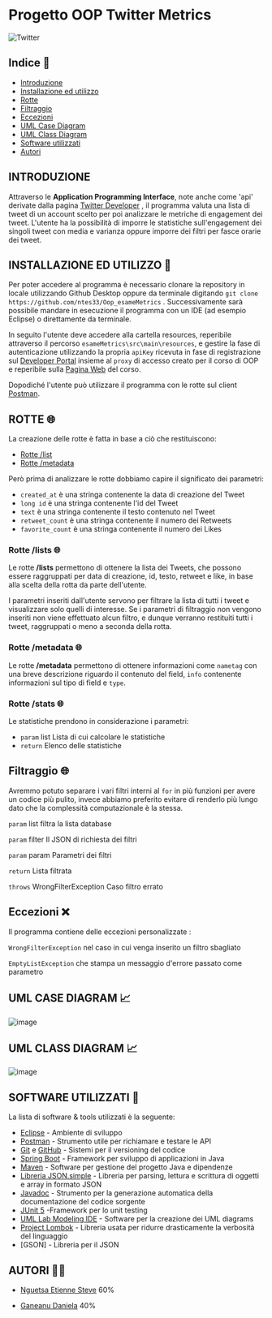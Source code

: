 # Progetto OOP Twitter Metrics

![Twitter](https://cdn.cms-twdigitalassets.com/content/dam/legal-twitter/privacy-policy-2022/Twitter-terms-of-service-share.jpg.twimg.768.jpg)

## Indice 🔖

* [Introduzione](#introduzione)
* [Installazione ed utilizzo](#installazione-ed-utilizzo)
* [Rotte](#rotte)
* [Filtraggio](#filtraggio)
* [Eccezioni](#eccezioni)
* [UML Case Diagram](#umlcasediagram)
* [UML Class Diagram](#umlclassdiagram)
* [Software utilizzati](#software-utilizzati)
* [Autori](#autori)

<div id='introduzione'/>

## INTRODUZIONE

Attraverso le **Application Programming Interface**, note anche come 'api' derivate dalla pagina [Twitter Developer](https://developer.twitter.com/en) , il programma valuta una lista di tweet di un account scelto per poi analizzare le metriche di engagement dei tweet. L'utente ha la possibilità di imporre le statistiche sull'engagement dei singoli tweet con media e varianza oppure imporre dei filtri per fasce orarie dei tweet.

<div id='installazione-ed-utilizzo'/>

## INSTALLAZIONE ED UTILIZZO 📖

Per poter accedere al programma è necessario clonare la repository in locale utilizzando Github Desktop oppure da terminale digitando `git clone https://github.com/ntes33/Oop_esameMetrics` .
Successivamente sarà possibile mandare in esecuzione il programma con un IDE (ad esempio Eclipse) o direttamente da terminale.

In seguito l'utente deve accedere alla cartella resources, reperibile attraverso il percorso `esameMetrics\src\main\resources`, e gestire la fase di autenticazione utilizzando la propria `apiKey` ricevuta in fase di registrazione sul [Developer Portal](https://developer.twitter.com/en/portal/dashboard) insieme al `proxy` di accesso creato per il corso di OOP e reperibile sulla [Pagina Web](https://learn.univpm.it/mod/page/view.php?id=260186) del corso.

Dopodiché l'utente può utilizzare il programma con le rotte sul client [Postman](https://www.postman.com/).

<div id='rotte'/>

## ROTTE 🌐

La creazione delle rotte è fatta in base a ciò che restituiscono:
* [Rotte /list](#Rotte-/list)
* [Rotte /metadata](#Rotte-/metadata)


Però prima di analizzare le rotte dobbiamo capire il significato dei parametri:
- `created_at` è una stringa contenente la data di creazione del Tweet
- `long id` è una stringa contenente l'id del Tweet
- `text` è una stringa contenente il testo contenuto nel Tweet
- `retweet_count` è una stringa contenente il numero dei Retweets
- `favorite_count` è una stringa contenente il numero dei Likes


### Rotte /lists 🌐

Le rotte **/lists** permettono di ottenere la lista dei Tweets, che possono essere raggruppati per data di creazione, id, testo, retweet e like, in base alla scelta della rotta da parte dell'utente. 

I parametri inseriti dall'utente servono per filtrare la lista di tutti i tweet e visualizzare solo quelli di interesse. Se i parametri di filtraggio non vengono inseriti non viene effettuato alcun filtro, e dunque verranno restituiti tutti i tweet, raggruppati o meno a seconda della rotta.

### Rotte /metadata 🌐

Le rotte **/metadata** permettono di ottenere informazioni come `nametag` con una breve descrizione riguardo il contenuto del field, `info` contenente informazioni sul tipo di field e `type`.



<div id='/statistics'/>

### Rotte /stats 🌐

Le statistiche prendono in considerazione i parametri:
* `param` list Lista di cui calcolare le statistiche
* `return` Elenco delle statistiche





<div id='filtraggio'/>

## Filtraggio 🌐

Avremmo potuto separare i vari filtri interni al `for` in più funzioni per avere un codice più pulito, invece abbiamo preferito evitare di renderlo più lungo dato che la complessità computazionale è la stessa.

`param` list filtra la lista database

`param` filter Il JSON di richiesta dei filtri

`param` param Parametri dei filtri

`return` Lista filtrata

`throws` WrongFilterException Caso filtro errato



<div id='eccezioni'/>

## Eccezioni ❌

Il programma contiene delle eccezioni personalizzate :

`WrongFilterException` nel caso in cui venga inserito un filtro sbagliato

`EmptyListException` che stampa un messaggio d'errore passato come parametro



<div id='umlcasediagram'/>

## UML CASE DIAGRAM 📈 

![image](https://user-images.githubusercontent.com/107246907/179115669-ba0a0231-0ee0-4323-88c4-705f11b13bed.png)




<div id='umlclassdiagram'/>

## UML CLASS DIAGRAM 📈

![image](https://user-images.githubusercontent.com/107246907/179115758-a633bd78-b6b0-4fcd-93f1-84415cb37c17.png)










<div id='software-utilizzati'/>


## SOFTWARE UTILIZZATI 🔧
La lista di software & tools utilizzati è la seguente:
* [Eclipse](https://www.eclipse.org/downloads/) - Ambiente di sviluppo
* [Postman](https://www.postman.com/) - Strumento utile per richiamare e testare le API
* [Git](https://git-scm.com/) e [GitHub]() - Sistemi per il versioning del codice
* [Spring Boot](https://spring.io/projects/spring-boot) - Framework per sviluppo di applicazioni in Java
* [Maven](https://maven.apache.org/) - Software per gestione del progetto Java e dipendenze
* [Libreria JSON.simple](https://www.tutorialspoint.com/json_simple/index.htm) - Libreria per parsing, lettura e scrittura di oggetti e array in formato JSON
* [Javadoc](https://www.oracle.com/java/technologies/javase/javadoc-tool.html) - Strumento per la generazione automatica della documentazione del codice sorgente
* [JUnit 5](https://junit.org/junit5/) -Framework per lo unit testing
* [UML Lab Modeling IDE](https://www.uml-lab.com/en/uml-lab/) - Software per la creazione dei UML diagrams
* [Project Lombok](https://projectlombok.org/) - Libreria usata per ridurre drasticamente la verbosità del linguaggio
* [GSON] - Libreria per il JSON


<div id='autori'/>

## AUTORI 👨‍💻

* [Nguetsa Etienne Steve](https://github.com/ntes33) 60%

* [Ganeanu Daniela](https://github.com/dganeanu) 40%

